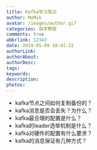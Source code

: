 ```yaml
---
title: Kafka学习笔记
author: MoMik
avatar: /images/author.gif
categories: 自学教程
comments: true
abbrlink: 12343
date: 2019-05-09 10:41:22
authorLink:
authorAbout:
authorDesc:
tags:
keywords:
description:
photos:
---
```


- kafka节点之间如何复制备份的？
- kafka消息是否会丢失？为什么？
- kafka最合理的配置是什么？
- kafka的leader选举机制是什么？
- kafka对硬件的配置有什么要求？
- kafka的消息保证有几种方式？